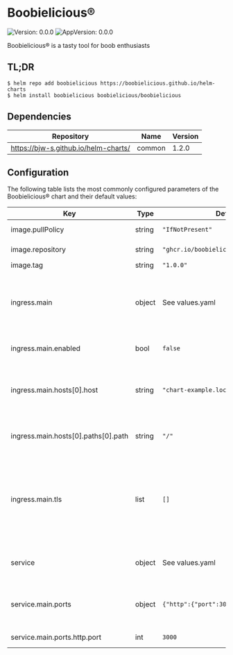 # Boobielicious&reg;
![Version: 0.0.0](https://img.shields.io/badge/Version-0.0.0-informational?style=flat-square) ![AppVersion: 0.0.0](https://img.shields.io/badge/AppVersion-0.0.0-informational?style=flat-square)

Boobielicious® is a tasty tool for boob enthusiasts

## TL;DR

```console
$ helm repo add boobielicious https://boobielicious.github.io/helm-charts
$ helm install boobielicious boobielicious/boobielicious
```

## Dependencies

| Repository | Name | Version |
|------------|------|---------|
| https://bjw-s.github.io/helm-charts/ | common | 1.2.0 |

## Configuration

The following table lists the most commonly configured parameters of the Boobielicious&reg; chart and their default values:

| Key | Type | Default | Description |
|-----|------|---------|-------------|
| image.pullPolicy | string | `"IfNotPresent"` | image pull policy |
| image.repository | string | `"ghcr.io/boobielicious/boobielicious"` | image repository |
| image.tag | string | `"1.0.0"` | image tag |
| ingress.main | object | See values.yaml | Enable and configure ingress settings for the chart under this key. |
| ingress.main.enabled | bool | `false` | Enables or disables the ingress |
| ingress.main.hosts[0].host | string | `"chart-example.local"` | Host address. Helm template can be passed. |
| ingress.main.hosts[0].paths[0].path | string | `"/"` | Path.  Helm template can be passed. |
| ingress.main.tls | list | `[]` | Configure TLS for the ingress. Both secretName and hosts can process a Helm template. |
| service | object | See values.yaml | Configures service settings for the chart. |
| service.main.ports | object | `{"http":{"port":3000}}` | Configure the Service port information here. |
| service.main.ports.http.port | int | `3000` | The port number |
